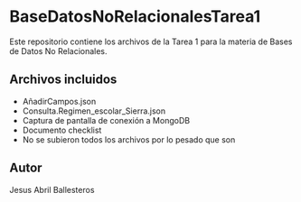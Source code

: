 # BaseDatosNoRelacionalesTarea1

Este repositorio contiene los archivos de la Tarea 1 para la materia de Bases de Datos No Relacionales.

## Archivos incluidos
- AñadirCampos.json
- Consulta.Regimen_escolar_Sierra.json
- Captura de pantalla de conexión a MongoDB
- Documento checklist
- No se subieron todos los archivos por lo pesado que son

## Autor
Jesus Abril Ballesteros
